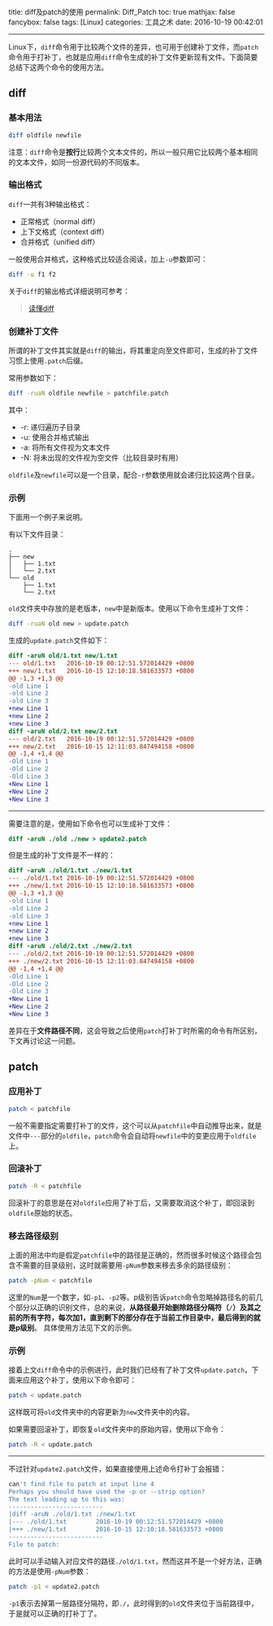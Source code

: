 title: diff及patch的使用
permalink: Diff_Patch
toc: true
mathjax: false
fancybox: false
tags: [Linux]
categories: 工具之术
date: 2016-10-19 00:42:01

---

Linux下，`diff`命令用于比较两个文件的差异，也可用于创建补丁文件，而`patch`命令用于打补丁，也就是应用`diff`命令生成的补丁文件更新现有文件。下面简要总结下这两个命令的使用方法。

<!--more-->

## diff

### 基本用法
```bash
diff oldfile newfile
```

注意：`diff`命令是**按行**比较两个文本文件的，所以一般只用它比较两个基本相同的文本文件，如同一份源代码的不同版本。

### 输出格式
`diff`一共有3种输出格式：

- 正常格式（normal diff）
- 上下文格式（context diff）
- 合并格式（unified diff）

一般使用合并格式，这种格式比较适合阅读，加上`-u`参数即可：

```bash
diff -u f1 f2
```

关于`diff`的输出格式详细说明可参考：

> [读懂diff](http://www.ruanyifeng.com/blog/2012/08/how_to_read_diff.html)

### 创建补丁文件
所谓的补丁文件其实就是`diff`的输出，将其重定向至文件即可，生成的补丁文件习惯上使用`.patch`后缀。

常用参数如下：

```bash
diff -ruaN oldfile newfile > patchfile.patch
```

其中：

- -r: 递归遍历子目录
- -u: 使用合并格式输出
- -a: 将所有文件视为文本文件
- -N: 将未出现的文件视为空文件（比较目录时有用）

`oldfile`及`newfile`可以是一个目录，配合`-r`参数使用就会递归比较这两个目录。

### 示例

下面用一个例子来说明。

有以下文件目录：

```no-highlight
.
├── new
│   ├── 1.txt
│   └── 2.txt
└── old
    ├── 1.txt
    └── 2.txt
```

`old`文件夹中存放的是老版本，`new`中是新版本。使用以下命令生成补丁文件：

```bash
diff -ruaN old new > update.patch
```

生成的`update.patch`文件如下：

```diff
diff -aruN old/1.txt new/1.txt
--- old/1.txt   2016-10-19 00:12:51.572014429 +0800
+++ new/1.txt   2016-10-15 12:10:18.581633573 +0800
@@ -1,3 +1,3 @@
-old Line 1
-old Line 2
-old Line 3
+new Line 1
+new Line 2
+new Line 3
diff -aruN old/2.txt new/2.txt
--- old/2.txt   2016-10-19 00:12:51.572014429 +0800
+++ new/2.txt   2016-10-15 12:11:03.847494158 +0800
@@ -1,4 +1,4 @@
-Old Line 1
-Old Line 2
-Old Line 3
+New Line 1
+New Line 2
+New Line 3
```

----------

需要注意的是，使用如下命令也可以生成补丁文件：

```diff
diff -aruN ./old ./new > update2.patch
```

但是生成的补丁文件是不一样的：

```diff
diff -aruN ./old/1.txt ./new/1.txt
--- ./old/1.txt 2016-10-19 00:12:51.572014429 +0800
+++ ./new/1.txt 2016-10-15 12:10:18.581633573 +0800
@@ -1,3 +1,3 @@
-old Line 1
-old Line 2
-old Line 3
+new Line 1
+new Line 2
+new Line 3
diff -aruN ./old/2.txt ./new/2.txt
--- ./old/2.txt 2016-10-19 00:12:51.572014429 +0800
+++ ./new/2.txt 2016-10-15 12:11:03.847494158 +0800
@@ -1,4 +1,4 @@
-Old Line 1
-Old Line 2
-Old Line 3
+New Line 1
+New Line 2
+New Line 3
```

差异在于**文件路径不同**，这会导致之后使用`patch`打补丁时所需的命令有所区别，下文再讨论这一问题。

## patch

### 应用补丁
```bash
patch < patchfile
```

一般不需要指定需要打补丁的文件，这个可以从`patchfile`中自动推导出来，就是文件中`---`部分的`oldfile`，`patch`命令会自动将`newfile`中的变更应用于`oldfile`上。

### 回滚补丁
```bash
patch -R < patchfile
```

回滚补丁的意思是在对`oldfile`应用了补丁后，又需要取消这个补丁，即回滚到`oldfile`原始的状态。

### 移去路径级别

上面的用法中均是假定`patchfile`中的路径是正确的，然而很多时候这个路径会包含不需要的目录级别，这时就需要用`-pNum`参数来移去多余的路径级别：

```bash
patch -pNum < patchfile
```

这里的`Num`是一个数字，如`-p1`、`-p2`等。p级别告诉`patch`命令忽略掉路径名的前几个部分以正确的识别文件，总的来说，**从路径最开始删除路径分隔符（`/`）及其之前的所有字符，每次加1，直到剩下的部分存在于当前工作目录中，最后得到的就是p级别**。 具体使用方法见下文的示例。

### 示例

接着上文`diff`命令中的示例进行，此时我们已经有了补丁文件`update.patch`，下面来应用这个补丁，使用以下命令即可：

```bash
patch < update.patch
```

这样既可将`old`文件夹中的内容更新为`new`文件夹中的内容。

如果需要回滚补丁，即恢复`old`文件夹中的原始内容，使用以下命令：

```bash
patch -R < update.patch
```

----------

不过针对`update2.patch`文件，如果直接使用上述命令打补丁会报错：

```bash
can't find file to patch at input line 4
Perhaps you should have used the -p or --strip option?
The text leading up to this was:
--------------------------
|diff -aruN ./old/1.txt ./new/1.txt
|--- ./old/1.txt        2016-10-19 00:12:51.572014429 +0800
|+++ ./new/1.txt        2016-10-15 12:10:18.581633573 +0800
--------------------------
File to patch: 
```

此时可以手动输入对应文件的路径`./old/1.txt`，然而这并不是一个好方法，正确的方法是使用`-pNum`参数：

```bash
patch -p1 < update2.patch
```

`-p1`表示去掉第一层路径分隔符，即`./`，此时得到的`old`文件夹位于当前路径中，于是就可以正确的打补丁了。